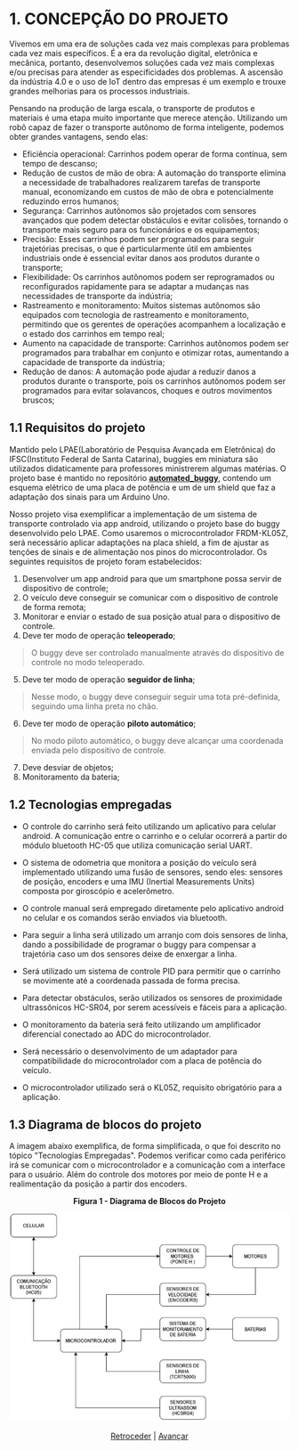 # 1. CONCEPÇÃO DO PROJETO

Vivemos em uma era de soluções cada vez mais complexas para problemas cada vez mais específicos. É a era da revolução digital, eletrônica e mecânica, portanto, desenvolvemos soluções cada vez mais complexas e/ou precisas para atender as especificidades dos problemas. A ascensão da indústria 4.0 e o uso de IoT dentro das empresas é um exemplo e trouxe grandes melhorias para os processos industriais.

Pensando na produção de larga escala, o transporte de produtos e materiais é uma etapa muito importante que merece atenção. 
Utilizando um robô capaz de fazer o transporte autônomo de forma inteligente, podemos obter grandes vantagens, sendo elas:

* Eficiência operacional: Carrinhos podem operar de forma contínua, sem tempo de descanso;
* Redução de custos de mão de obra: A automação do transporte elimina a necessidade de trabalhadores realizarem tarefas de transporte manual, economizando em custos de mão de obra e potencialmente reduzindo erros humanos;
* Segurança: Carrinhos autônomos são projetados com sensores avançados que podem detectar obstáculos e evitar colisões, tornando o transporte mais seguro para os funcionários e os equipamentos;
* Precisão: Esses carrinhos podem ser programados para seguir trajetórias precisas, o que é particularmente útil em ambientes industriais onde é essencial evitar danos aos produtos durante o transporte;
* Flexibilidade: Os carrinhos autônomos podem ser reprogramados ou reconfigurados rapidamente para se adaptar a mudanças nas necessidades de transporte da indústria;
* Rastreamento e monitoramento: Muitos sistemas autônomos são equipados com tecnologia de rastreamento e monitoramento, permitindo que os gerentes de operações acompanhem a localização e o estado dos carrinhos em tempo real;
* Aumento na capacidade de transporte: Carrinhos autônomos podem ser programados para trabalhar em conjunto e otimizar rotas, aumentando a capacidade de transporte da indústria;
* Redução de danos: A automação pode ajudar a reduzir danos a produtos durante o transporte, pois os carrinhos autônomos podem ser programados para evitar solavancos, choques e outros movimentos bruscos;

## 1.1 Requisitos do projeto
Mantido pelo LPAE(Laboratório de Pesquisa Avançada em Eletrônica) do IFSC(Instituto Federal de Santa Catarina), buggies em miniatura são utilizados didaticamente para professores ministrerem algumas matérias. O projeto base é mantido no repositório [**automated_buggy**](https://github.com/xtarke/automated_buggy), contendo um esquema elétrico de uma placa de potência e um de um shield que faz a adaptação dos sinais para um Arduino Uno.

Nosso projeto visa exemplificar a implementação de um sistema de transporte controlado via app android, utilizando o projeto base do buggy desenvolvido pelo LPAE. Como usaremos o microcontrolador FRDM-KL05Z, será necessário aplicar adaptações na placa shield, a fim de ajustar as tenções de sinais e de alimentação nos pinos do microcontrolador. Os seguintes requisitos de projeto foram estabelecidos:

1. Desenvolver um app android para que um smartphone possa servir de dispositivo de controle;
2. O veículo deve conseguir se comunicar com o dispositivo de controle de forma remota;
3. Monitorar e enviar o estado de sua posição atual para o dispositivo de controle.
4. Deve ter modo de operação **teleoperado**;
  > O buggy deve ser controlado manualmente através do dispositivo de controle no modo teleoperado. 
5. Deve ter modo de operação **seguidor de linha**;
  > Nesse modo, o buggy deve conseguir seguir uma tota pré-definida, seguindo uma linha preta no chão.
6. Deve ter modo de operação **piloto automático**;
  > No modo piloto automático, o buggy deve alcançar uma coordenada enviada pelo dispositivo de controle.
7. Deve desviar de objetos;
8. Monitoramento da bateria;


## 1.2 Tecnologias empregadas

* O controle do carrinho será feito utilizando um aplicativo para celular android. A comunicação entre o carrinho e o celular ocorrerá a partir do módulo bluetooth HC-05 que utiliza comunicação serial UART.

* O sistema de odometria que monitora a posição do veículo será implementado utilizando uma fusão de sensores, sendo eles: sensores de posição, encoders e uma IMU (Inertial Measurements Units) composta por giroscópio e acelerômetro.
  
* O controle manual será empregado diretamente pelo aplicativo android no celular e os comandos serão enviados via bluetooth.

* Para seguir a linha será utilizado um arranjo com dois sensores de linha, dando a possibilidade de programar o buggy para compensar a trajetória caso um dos sensores deixe de enxergar a linha.

* Será utilizado um sistema de controle PID para permitir que o carrinho se movimente até a coordenada passada de forma precisa.

* Para detectar obstáculos, serão utilizados os sensores de proximidade ultrassônicos HC-SR04, por serem acessíveis e fáceis para a aplicação.
  
* O monitoramento da bateria será feito utilizando um amplificador diferencial conectado ao ADC do microcontrolador. 

* Será necessário o desenvolvimento de um adaptador para compatibilidade do microcontrolador com a placa de potência do veículo.

* O microcontrolador utilizado será o KL05Z, requisito obrigatório para a aplicação.

## 1.3 Diagrama de blocos do projeto

A imagem abaixo exemplifica, de forma simplificada, o que foi descrito no tópico "Tecnologias Empregadas". Podemos verificar como cada periférico irá se comunicar com o microcontrolador e a comunicação com a interface para o usuário. Além do controle dos motores por meio de ponte H e a realimentação da posição a partir dos encoders. 

<p align=center> 
<strong>Figura 1 - Diagrama de Blocos do Projeto</strong>
</p>

<div align="center">


![Diagrama de Blocos](imagens/Diagrama%20de%20Blocos.jpg)

</div>

<div align="center">
  
[Retroceder](../) | [Avançar](design.md)

</div>
